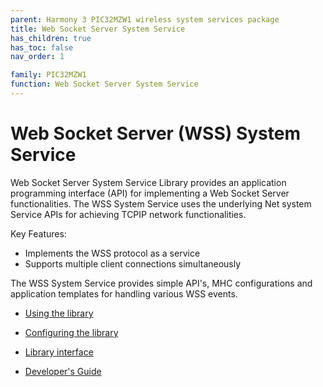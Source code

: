 ```yaml
---
parent: Harmony 3 PIC32MZW1 wireless system services package
title: Web Socket Server System Service
has_children: true
has_toc: false
nav_order: 1

family: PIC32MZW1
function: Web Socket Server System Service
---
```


# Web Socket Server (WSS) System Service

Web Socket Server System Service Library provides an application programming interface (API) for implementing a Web Socket Server functionalities. The WSS System Service uses the underlying Net system  Service APIs for achieving TCPIP network functionalities. 

Key Features:
- Implements the WSS protocol as a service
- Supports multiple client connections simultaneously

The WSS System Service provides simple API's, MHC configurations and application templates for handling various WSS events. 

* [Using the library](usage.md/#using-the-library)

* [Configuring the library](configuration.md/#configuring-the-library)

* [Library interface](interface.md)

* [Developer's Guide](developer.md)
